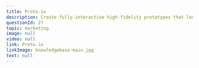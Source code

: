 ```yaml
---
title: Proto.io
description: Create fully-interactive high-fidelity prototypes that look and work exactly like your app should. No coding required. Free 15 day full-featured trial.
questionId: 27
topic: marketing
image: null
video: null
link: Proto.io
linkImage: knowledgebase-main.jpg
text: null
---
```

